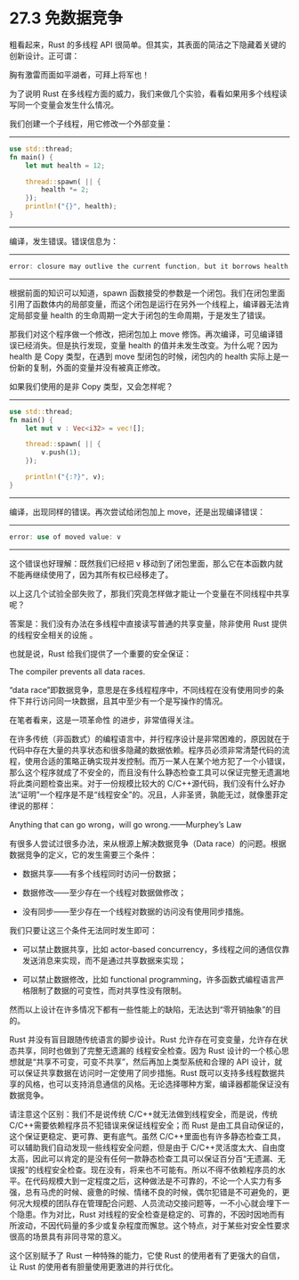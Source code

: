 # 27.3 免数据竞争

粗看起来，Rust 的多线程 API 很简单。但其实，其表面的简洁之下隐藏着关键的创新设计。正可谓：

胸有激雷而面如平湖者，可拜上将军也！

为了说明 Rust 在多线程方面的威力，我们来做几个实验，看看如果用多个线程读写同一个变量会发生什么情况。

我们创建一个子线程，用它修改一个外部变量：

---

```rust
use std::thread;
fn main() {
    let mut health = 12;

    thread::spawn( || {
        health *= 2;
    });
    println!("{}", health);
}
```

---

编译，发生错误。错误信息为：

---

```rust
error: closure may outlive the current function, but it borrows health, which is owned by the current function
```

---

根据前面的知识可以知道，spawn 函数接受的参数是一个闭包。我们在闭包里面引用了函数体内的局部变量，而这个闭包是运行在另外一个线程上，编译器无法肯定局部变量 health 的生命周期一定大于闭包的生命周期，于是发生了错误。

那我们对这个程序做一个修改，把闭包加上 move 修饰。再次编译，可见编译错误已经消失。但是执行发现，变量 health 的值并未发生改变。为什么呢？因为 health 是 Copy 类型，在遇到 move 型闭包的时候，闭包内的 health 实际上是一份新的复制，外面的变量并没有被真正修改。

如果我们使用的是非 Copy 类型，又会怎样呢？

---

```rust
use std::thread;
fn main() {
    let mut v : Vec<i32> = vec![];

    thread::spawn( || {
        v.push(1);
    });

    println!("{:?}", v);
}
```

---

编译，出现同样的错误。再次尝试给闭包加上 move，还是出现编译错误：

---

```rust
error: use of moved value: v
```

---

这个错误也好理解：既然我们已经把 v 移动到了闭包里面，那么它在本函数内就不能再继续使用了，因为其所有权已经移走了。

以上这几个试验全部失败了，那我们究竟怎样做才能让一个变量在不同线程中共享呢？

答案是：我们没有办法在多线程中直接读写普通的共享变量，除非使用 Rust 提供的线程安全相关的设施 。

也就是说，Rust 给我们提供了一个重要的安全保证：

The compiler prevents all data races.

“data race”即数据竞争，意思是在多线程程序中，不同线程在没有使用同步的条件下并行访问同一块数据，且其中至少有一个是写操作的情况。

在笔者看来，这是一项革命性 的进步，非常值得关注。

在许多传统（非函数式）的编程语言中，并行程序设计是非常困难的，原因就在于代码中存在大量的共享状态和很多隐藏的数据依赖。程序员必须非常清楚代码的流程，使用合适的策略正确实现并发控制。而万一某人在某个地方犯了一个小错误，那么这个程序就成了不安全的，而且没有什么静态检查工具可以保证完整无遗漏地将此类问题检查出来。对于一份规模比较大的 C/C++源代码，我们没有什么好办法“证明”一个程序是不是“线程安全”的。况且，人非圣贤，孰能无过，就像墨菲定律说的那样：

Anything that can go wrong，will go wrong.——Murphey’s Law

有很多人尝试过很多办法，来从根源上解决数据竞争（Data race）的问题。根据数据竞争的定义，它的发生需要三个条件：

* 数据共享——有多个线程同时访问一份数据；

* 数据修改——至少存在一个线程对数据做修改；

* 没有同步——至少存在一个线程对数据的访问没有使用同步措施。

我们只要让这三个条件无法同时发生即可：

* 可以禁止数据共享，比如 actor-based concurrency，多线程之间的通信仅靠发送消息来实现，而不是通过共享数据来实现；

* 可以禁止数据修改，比如 functional programming，许多函数式编程语言严格限制了数据的可变性，而对共享性没有限制。

然而以上设计在许多情况下都有一些性能上的缺陷，无法达到“零开销抽象”的目的。

Rust 并没有盲目跟随传统语言的脚步设计。Rust 允许存在可变变量，允许存在状态共享，同时也做到了完整无遗漏的 线程安全检查。因为 Rust 设计的一个核心思想就是“共享不可变，可变不共享”，然后再加上类型系统和合理的 API 设计，就可以保证共享数据在访问时一定使用了同步措施。Rust 既可以支持多线程数据共享的风格，也可以支持消息通信的风格。无论选择哪种方案，编译器都能保证没有数据竞争。

请注意这个区别：我们不是说传统 C/C++就无法做到线程安全，而是说，传统 C/C++需要依赖程序员不犯错误来保证线程安全；而 Rust 是由工具自动保证的，这个保证更稳定、更可靠、更有底气。虽然 C/C++里面也有许多静态检查工具，可以辅助我们自动发现一些线程安全问题，但是由于 C/C++灵活度太大、自由度太高，因此可以肯定的是没有任何一款静态检查工具可以保证百分百“无遗漏、无误报”的线程安全检查。现在没有，将来也不可能有。所以不得不依赖程序员的水平。在代码规模大到一定程度之后，这种做法是不可靠的，不论一个人实力有多强，总有马虎的时候、疲惫的时候、情绪不良的时候，偶尔犯错是不可避免的，更何况大规模的团队存在管理配合问题、人员流动交接问题等，一不小心就会埋下一个隐患。作为对比，Rust 对线程的安全检查是稳定的、可靠的，不因时因地而有所波动，不因代码量的多少或复杂程度而懈怠。这个特点，对于某些对安全性要求很高的场景具有非同寻常的意义。

这个区别赋予了 Rust 一种特殊的能力，它使 Rust 的使用者有了更强大的自信，让 Rust 的使用者有胆量使用更激进的并行优化。
